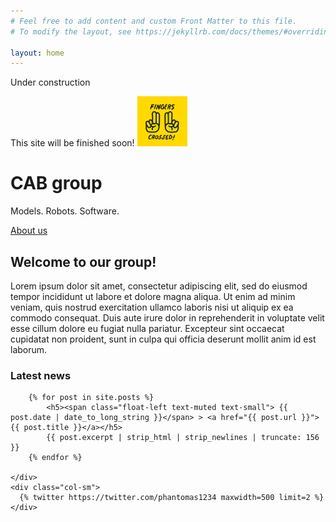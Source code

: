 ```yaml
---
# Feel free to add content and custom Front Matter to this file.
# To modify the layout, see https://jekyllrb.com/docs/themes/#overriding-theme-defaults

layout: home
---
```

<div class="card text-white bg-warning mb-3">
  <div class="card-header">Under construction</div>
  <div class="card-body">
    <!-- <h5 class="card-title">Under construction!</h5> -->
    <p class="card-text">This site will be finished soon! <img src="/assets/images/giphy.gif" height="80" alt="Responsive image"></p>
    
  </div>
</div>
<div class="jumbotron jumbotron-fluid">
  <div class="container">
    <h1 class="display-1 text-white">CAB group</h1>
    <p class="lead text-white">Models. Robots. Software.</p>
    <p class="lead text-center  ">
      <a class="btn btn-primary btn-lg" href="research" role="button">About us</a>
    </p>
  </div>
</div>

<div class="container">
  <div class="row">
    <div class="col-8">
      <h2>Welcome to our group!</h2>
      <p>Lorem ipsum dolor sit amet, consectetur adipiscing elit, sed do eiusmod tempor incididunt ut labore et dolore magna aliqua. Ut enim ad minim veniam, quis nostrud exercitation ullamco laboris nisi ut aliquip ex ea commodo consequat. Duis aute irure dolor in reprehenderit in voluptate velit esse cillum dolore eu fugiat nulla pariatur. Excepteur sint occaecat cupidatat non proident, sunt in culpa qui officia deserunt mollit anim id est laborum.</p>
      <h3>Latest news</h3>
      
        {% for post in site.posts %}
            <h5><span class="float-left text-muted text-small"> {{ post.date | date_to_long_string }}</span> > <a href="{{ post.url }}">{{ post.title }}</a></h5>
            {{ post.excerpt | strip_html | strip_newlines | truncate: 156 }}
        {% endfor %}
      
    </div>
    <div class="col-sm">
      {% twitter https://twitter.com/phantomas1234 maxwidth=500 limit=2 %}
    </div>
  </div>
</div>